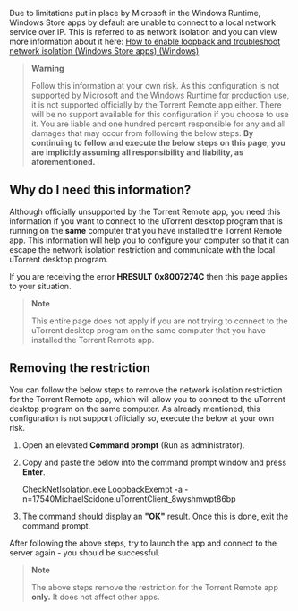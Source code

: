 
Due to limitations put in place by Microsoft in the Windows Runtime, Windows Store apps by default are unable to connect to a local network service over IP. This is referred to as network isolation and you can view more information about it here:  [How to enable loopback and troubleshoot network isolation (Windows Store apps) (Windows)](http://msdn.microsoft.com/en-us/library/windows/apps/Hh780593.aspx) 

> **Warning**
> 
> Follow this information at your own risk. As this configuration is not
> supported by Microsoft and the Windows Runtime for production use, it
> is not supported officially by the  Torrent Remote app  either. There
> will be no support available for this configuration if you choose to
> use it. You are liable and one hundred percent responsible for any and
> all damages that may occur from following the below steps.  **By
> continuing to follow and execute the below steps on this page, you are
> implicitly assuming all responsibility and liability, as
> aforementioned.**

## Why do I need this information?

Although officially unsupported by the  Torrent Remote app, you need this information if you want to connect to the uTorrent desktop program that is running on the  **same**  computer that you have installed the  Torrent Remote app. This information will help you to configure your computer so that it can escape the network isolation restriction and communicate with the local uTorrent desktop program.

If you are receiving the error  **HRESULT 0x8007274C**  then this page applies to your situation.

> **Note**
> 
> This entire page does not apply if you are not trying to connect to
> the uTorrent desktop program on the same computer that you have
> installed the  Torrent Remote app.

## Removing the restriction

You can follow the below steps to remove the network isolation restriction for the  Torrent Remote app, which will allow you to connect to the uTorrent desktop program on the same computer. As already mentioned, this configuration is not support officially so, execute the below at your own risk.

1.  Open an elevated  **Command prompt** (Run as administrator).
2.  Copy and paste the below into the command prompt window and press  **Enter**.

    CheckNetIsolation.exe LoopbackExempt -a -n=17540MichaelScidone.uTorrentClient_8wyshmwpt86bp

4.  The command should display an  **"OK"**  result. Once this is done, exit the command prompt.

After following the above steps, try to launch the app and connect to the server again - you should be successful.

> **Note**
> 
> The above steps remove the restriction for the  Torrent Remote app
> **only.**  It does not affect other apps.
